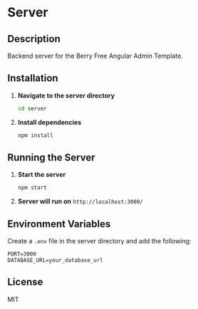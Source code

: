 # Server

## Description

Backend server for the Berry Free Angular Admin Template.

## Installation

1. **Navigate to the server directory**
   ```bash
   cd server
   ```
2. **Install dependencies**
   ```bash
   npm install
   ```

## Running the Server

1. **Start the server**
   ```bash
   npm start
   ```
2. **Server will run on**
   `http://localhost:3000/`

## Environment Variables

Create a `.env` file in the server directory and add the following:

```
PORT=3000
DATABASE_URL=your_database_url
```

## License

MIT
